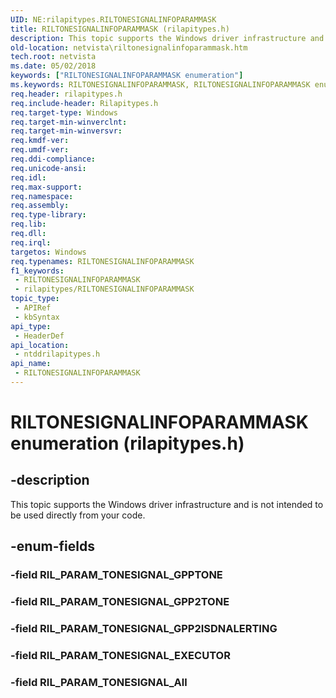 ```yaml
---
UID: NE:rilapitypes.RILTONESIGNALINFOPARAMMASK
title: RILTONESIGNALINFOPARAMMASK (rilapitypes.h)
description: This topic supports the Windows driver infrastructure and is not intended to be used directly from your code.
old-location: netvista\riltonesignalinfoparammask.htm
tech.root: netvista
ms.date: 05/02/2018
keywords: ["RILTONESIGNALINFOPARAMMASK enumeration"]
ms.keywords: RILTONESIGNALINFOPARAMMASK, RILTONESIGNALINFOPARAMMASK enumeration [Network Drivers Starting with Windows Vista], RIL_PARAM_TONESIGNAL_All, RIL_PARAM_TONESIGNAL_EXECUTOR, RIL_PARAM_TONESIGNAL_GPP2ISDNALERTING, RIL_PARAM_TONESIGNAL_GPP2TONE, netvista.riltonesignalinfoparammask, ntddrilapitypes/RILTONESIGNALINFOPARAMMASK, ntddrilapitypes/RIL_PARAM_TONESIGNAL_All, ntddrilapitypes/RIL_PARAM_TONESIGNAL_EXECUTOR, ntddrilapitypes/RIL_PARAM_TONESIGNAL_GPP2ISDNALERTING, ntddrilapitypes/RIL_PARAM_TONESIGNAL_GPP2TONE
req.header: rilapitypes.h
req.include-header: Rilapitypes.h
req.target-type: Windows
req.target-min-winverclnt: 
req.target-min-winversvr: 
req.kmdf-ver: 
req.umdf-ver: 
req.ddi-compliance: 
req.unicode-ansi: 
req.idl: 
req.max-support: 
req.namespace: 
req.assembly: 
req.type-library: 
req.lib: 
req.dll: 
req.irql: 
targetos: Windows
req.typenames: RILTONESIGNALINFOPARAMMASK
f1_keywords:
 - RILTONESIGNALINFOPARAMMASK
 - rilapitypes/RILTONESIGNALINFOPARAMMASK
topic_type:
 - APIRef
 - kbSyntax
api_type:
 - HeaderDef
api_location:
 - ntddrilapitypes.h
api_name:
 - RILTONESIGNALINFOPARAMMASK
---
```


# RILTONESIGNALINFOPARAMMASK enumeration (rilapitypes.h)


## -description

This topic supports the Windows driver infrastructure and is not intended to be used directly from your code.

## -enum-fields

### -field RIL_PARAM_TONESIGNAL_GPPTONE

### -field RIL_PARAM_TONESIGNAL_GPP2TONE

### -field RIL_PARAM_TONESIGNAL_GPP2ISDNALERTING

### -field RIL_PARAM_TONESIGNAL_EXECUTOR

### -field RIL_PARAM_TONESIGNAL_All

